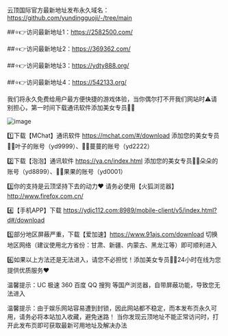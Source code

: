 云顶国际官方最新地址发布永久域名：https://github.com/yundingguoji/-/tree/main

##⭐️👉访问最新地址1：https://2582500.com/

##⭐️👉访问最新地址2：https://369362.com/

##⭐️👉访问最新地址3：https://ydty888.org/

##⭐️👉访问最新地址4：https://542133.org/

我们将永久免费给用户最方便快捷的游戏体验，当你偶尔打不开我们网站时⚠️请别担心，第一时间下载通讯软件添加美女专员🧚‍♀️

![image](https://github.com/yundingguoji/-/assets/152949410/80289da6-4e70-433b-a7fb-e83cadbf4ca3)

1️⃣下载【MChat】通讯软件 https://mchat.com/#/download  添加您的美女专员🧚‍♀️叶子的账号（yd9999）、🧚‍♀️蔓蔓的账号（yd2222）

2️⃣下载【泡泡】通讯软件 https://ya.cn/index.html  添加您的美女专员🧚‍♀️朵朵的账号（yd8899）、🧚‍♀️果果的账号（yd0001）

3️⃣你的支持是云顶坚持下去的动力❤️ 请务必使用【火狐浏览器】 http://www.firefox.com.cn/

4️⃣【手机APP】下载 https://ydjc112.com:8989/mobile-client/v5/index.html?d#/download

5️⃣部分地区屏蔽严重，下载【爱加速】https://www.91ajs.com/download 切换地区网络（建议使用北方省份：甘肃、新疆、内蒙古、黑龙江等）即可顺利进入 

6️⃣如果以上方法还是无法进入，请您不必担忧！添加美女专员🧚‍♀️24小时在线为您提供优质服务❤️ 

温馨提示：UC 极速 360 百度 QQ 搜狗 等国产浏览器，自带屏蔽功能，导致您无法进入

温馨提示：由于娱乐网站容易遭到封锁，因此网站都不稳定，而本发布页永久可用，请务必将本站加入收藏，避免迷路！ 当你发现云顶地址不能正常访问时，打开此发布页即可获取最新可用地址及解决办法
